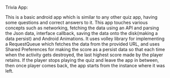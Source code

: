 Trivia App:

This is a basic android app which is similar to any other quiz app, having some questions and correct answers to it. This app touches various concepts such as networking, fetching the data using an API and parsing the Json data, interface callback, saving the data onto the disk(making a data persist) and Android Animations. It uses volley library for implementing a RequestQueue which fetches the data from the provided URL, and uses Shared Preferences for making the score as a persist data so that each time when the activity gets destroyed, the last highest score made by the player retains. If the player stops playing the quiz and leave the app in between, then once player comes back, the app starts from the instance where it was left. 
